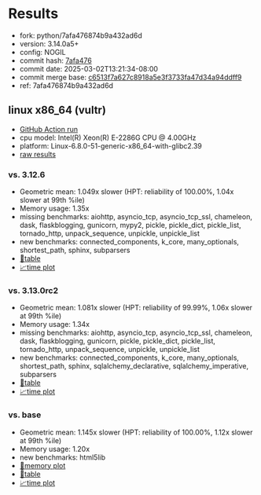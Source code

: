 # Results

- fork: python/7afa476874b9a432ad6d
- version: 3.14.0a5+
- config: NOGIL
- commit hash: [7afa476](https://github.com/python/cpython/commit/7afa476)
- commit date: 2025-03-02T13:21:34-08:00
- commit merge base: [c6513f7a627c8918a5e3f3733fa47d34a94ddff9](https://github.com/python/cpython/commit/c6513f7a627c8918a5e3f3733fa47d34a94ddff9)
- ref: 7afa476874b9a432ad6d

## linux x86_64 (vultr)

- [GitHub Action run](https://github.com/facebookexperimental/free-threading-benchmarking/actions/runs/13620845830)
- cpu model: Intel(R) Xeon(R) E-2286G CPU @ 4.00GHz
- platform: Linux-6.8.0-51-generic-x86_64-with-glibc2.39
- [raw results](bm-20250302-vultr-x86_64-python-7afa476874b9a432ad6d-3.14.0a5%2B-7afa476.json)

### vs. 3.12.6

- Geometric mean: 1.049x slower (HPT: reliability of 100.00%, 1.04x slower at 99th %ile)
- Memory usage: 1.35x
- missing benchmarks: aiohttp, asyncio_tcp, asyncio_tcp_ssl, chameleon, dask, flaskblogging, gunicorn, mypy2, pickle, pickle_dict, pickle_list, tornado_http, unpack_sequence, unpickle, unpickle_list
- new benchmarks: connected_components, k_core, many_optionals, shortest_path, sphinx, subparsers
- [📄table](bm-20250302-vultr-x86_64-python-7afa476874b9a432ad6d-3.14.0a5%2B-7afa476-vs-3.12.6.md)
- [📈time plot](bm-20250302-vultr-x86_64-python-7afa476874b9a432ad6d-3.14.0a5%2B-7afa476-vs-3.12.6.svg)

### vs. 3.13.0rc2

- Geometric mean: 1.081x slower (HPT: reliability of 99.99%, 1.06x slower at 99th %ile)
- Memory usage: 1.34x
- missing benchmarks: aiohttp, asyncio_tcp, asyncio_tcp_ssl, chameleon, dask, flaskblogging, gunicorn, pickle, pickle_dict, pickle_list, tornado_http, unpack_sequence, unpickle, unpickle_list
- new benchmarks: connected_components, k_core, many_optionals, shortest_path, sphinx, sqlalchemy_declarative, sqlalchemy_imperative, subparsers
- [📄table](bm-20250302-vultr-x86_64-python-7afa476874b9a432ad6d-3.14.0a5%2B-7afa476-vs-3.13.0rc2.md)
- [📈time plot](bm-20250302-vultr-x86_64-python-7afa476874b9a432ad6d-3.14.0a5%2B-7afa476-vs-3.13.0rc2.svg)

### vs. base

- Geometric mean: 1.145x slower (HPT: reliability of 100.00%, 1.12x slower at 99th %ile)
- Memory usage: 1.20x
- new benchmarks: html5lib
- [🧠memory plot](bm-20250302-vultr-x86_64-python-7afa476874b9a432ad6d-3.14.0a5%2B-7afa476-vs-base-mem.svg)
- [📄table](bm-20250302-vultr-x86_64-python-7afa476874b9a432ad6d-3.14.0a5%2B-7afa476-vs-base.md)
- [📈time plot](bm-20250302-vultr-x86_64-python-7afa476874b9a432ad6d-3.14.0a5%2B-7afa476-vs-base.svg)


